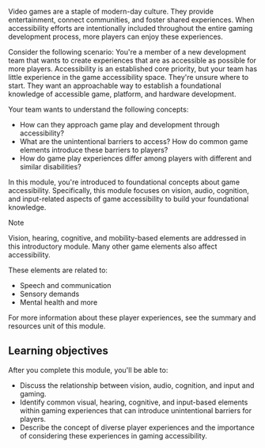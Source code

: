 Video games are a staple of modern-day culture. They provide entertainment, connect communities, and foster shared experiences. When accessibility efforts are intentionally included throughout the entire gaming development process, more players can enjoy these experiences.

Consider the following scenario: You're a member of a new development team that wants to create experiences that are as accessible as possible for more players. Accessibility is an established core priority, but your team has little experience in the game accessibility space. They're unsure where to start. They want an approachable way to establish a foundational knowledge of accessible game, platform, and hardware development.

Your team wants to understand the following concepts:

- How can they approach game play and development through accessibility?
- What are the unintentional barriers to access? How do common game elements introduce these barriers to players?
- How do game play experiences differ among players with different and similar disabilities?

 In this module, you're introduced to foundational concepts about game accessibility. Specifically, this module focuses on vision, audio, cognition, and input-related aspects of game accessibility to build your foundational knowledge.

> [!NOTE]
> Vision, hearing, cognitive, and mobility-based elements are addressed in this introductory module. Many other game elements also affect accessibility.
>
> These elements are related to:
>
> - Speech and communication
> - Sensory demands
> - Mental health and more
>
> For more information about these player experiences, see the summary and resources unit of this module.

## Learning objectives

After you complete this module, you'll be able to:

- Discuss the relationship between vision, audio, cognition, and input and gaming.
- Identify common visual, hearing, cognitive, and input-based elements within gaming experiences that can introduce unintentional barriers for players.
- Describe the concept of diverse player experiences and the importance of considering these experiences in gaming accessibility.
